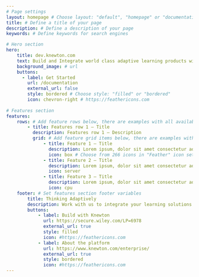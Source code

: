 ```yaml
---
# Page settings
layout: homepage # Choose layout: "default", "homepage" or "documentation-archive"
title: # Define a title of your page
description: # Define a description of your page
keywords: # Define keywords for search engines

# Hero section
hero:
    title: dev.knewton.com
    text: Build and Integrate world class adaptive learning products with Knewton
    background_image: # url
    buttons: 
      - label: Get Started
        url: /documentation
        external_url: false
        style: bordered # Choose style: "filled" or "bordered"
        icon: chevron-right # https://feathericons.com
        
# Features section
features:
    rows: # Add feature rows below, there are examples with all available options
        - title: Features row 1 — Title
          description: Features row 1 — Description
          grid: # Add feature grid items below, there are examples with all available options
              - title: Feature 1 — Title
                description: Lorem ipsum, dolor sit amet consectetur adipisicing elit. Provident iste voluptas sunt eligendi sit dolorem blanditiis nostrum, fuga ducimus enim? Ut temporibus.
                icon: box # Choose from 266 icons in "Feather" icon set, list of all icons is available here - https://feathericons.com
              - title: Feature 2 — Title
                description: Lorem ipsum, dolor sit amet consectetur adipisicing elit. Provident iste voluptas sunt eligendi sit dolorem blanditiis nostrum, fuga ducimus enim? Ut temporibus.
                icon: server
              - title: Feature 3 — Title
                description: Lorem ipsum, dolor sit amet consectetur adipisicing elit. Provident iste voluptas sunt eligendi sit dolorem blanditiis nostrum, fuga ducimus enim? Ut temporibus.
                icon: cpu
    footer: # Set features section footer variables
        title: Thinking Adaptively
        description: Work with us to integrate your learning solutions
        buttons:
            - label: Build with Knewton 
              url: https://secure.wiley.com/LP=6978
              external_url: true
              style: filled
              icon: #https://feathericons.com
            - label: About the platform
              url: https://www.knewton.com/enterprise/
              external_url: true
              style: bordered
              icon: #https://feathericons.com
---
```

